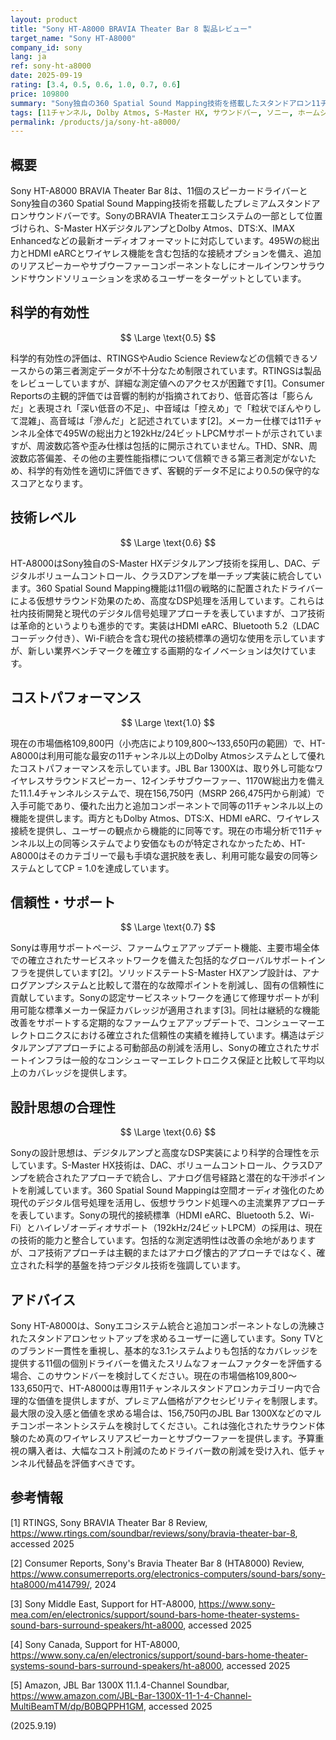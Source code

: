 ```yaml
---
layout: product
title: "Sony HT-A8000 BRAVIA Theater Bar 8 製品レビュー"
target_name: "Sony HT-A8000"
company_id: sony
lang: ja
ref: sony-ht-a8000
date: 2025-09-19
rating: [3.4, 0.5, 0.6, 1.0, 0.7, 0.6]
price: 109800
summary: "Sony独自の360 Spatial Sound Mapping技術を搭載したスタンドアロン11チャンネルサウンドバー。Dolby Atmos対応で、11チャンネル以上のシステムとしては最も手頃な価格帯の製品。"
tags: [11チャンネル, Dolby Atmos, S-Master HX, サウンドバー, ソニー, ホームシアター]
permalink: /products/ja/sony-ht-a8000/
---
```

## 概要

Sony HT-A8000 BRAVIA Theater Bar 8は、11個のスピーカードライバーとSony独自の360 Spatial Sound Mapping技術を搭載したプレミアムスタンドアロンサウンドバーです。SonyのBRAVIA Theaterエコシステムの一部として位置づけられ、S-Master HXデジタルアンプとDolby Atmos、DTS:X、IMAX Enhancedなどの最新オーディオフォーマットに対応しています。495Wの総出力とHDMI eARCとワイヤレス機能を含む包括的な接続オプションを備え、追加のリアスピーカーやサブウーファーコンポーネントなしにオールインワンサラウンドサウンドソリューションを求めるユーザーをターゲットとしています。

## 科学的有効性

$$ \Large \text{0.5} $$

科学的有効性の評価は、RTINGSやAudio Science Reviewなどの信頼できるソースからの第三者測定データが不十分なため制限されています。RTINGSは製品をレビューしていますが、詳細な測定値へのアクセスが困難です[1]。Consumer Reportsの主観的評価では音響的制約が指摘されており、低音応答は「膨らんだ」と表現され「深い低音の不足」、中音域は「控えめ」で「粒状でぼんやりして混雑」、高音域は「滲んだ」と記述されています[2]。メーカー仕様では11チャンネル全体で495Wの総出力と192kHz/24ビットLPCMサポートが示されていますが、周波数応答や歪み仕様は包括的に開示されていません。THD、SNR、周波数応答偏差、その他の主要性能指標について信頼できる第三者測定がないため、科学的有効性を適切に評価できず、客観的データ不足により0.5の保守的なスコアとなります。

## 技術レベル

$$ \Large \text{0.6} $$

HT-A8000はSony独自のS-Master HXデジタルアンプ技術を採用し、DAC、デジタルボリュームコントロール、クラスDアンプを単一チップ実装に統合しています。360 Spatial Sound Mapping機能は11個の戦略的に配置されたドライバーによる仮想サラウンド効果のため、高度なDSP処理を活用しています。これらは社内技術開発と現代のデジタル信号処理アプローチを表していますが、コア技術は革命的というよりも進歩的です。実装はHDMI eARC、Bluetooth 5.2（LDACコーデック付き）、Wi-Fi統合を含む現代の接続標準の適切な使用を示していますが、新しい業界ベンチマークを確立する画期的なイノベーションは欠けています。

## コストパフォーマンス

$$ \Large \text{1.0} $$

現在の市場価格109,800円（小売店により109,800〜133,650円の範囲）で、HT-A8000は利用可能な最安の11チャンネル以上のDolby Atmosシステムとして優れたコストパフォーマンスを示しています。JBL Bar 1300Xは、取り外し可能なワイヤレスサラウンドスピーカー、12インチサブウーファー、1170W総出力を備えた11.1.4チャンネルシステムで、現在156,750円（MSRP 266,475円から削減）で入手可能であり、優れた出力と追加コンポーネントで同等の11チャンネル以上の機能を提供します。両方ともDolby Atmos、DTS:X、HDMI eARC、ワイヤレス接続を提供し、ユーザーの観点から機能的に同等です。現在の市場分析で11チャンネル以上の同等システムでより安価なものが特定されなかったため、HT-A8000はそのカテゴリーで最も手頃な選択肢を表し、利用可能な最安の同等システムとしてCP = 1.0を達成しています。

## 信頼性・サポート

$$ \Large \text{0.7} $$

Sonyは専用サポートページ、ファームウェアアップデート機能、主要市場全体での確立されたサービスネットワークを備えた包括的なグローバルサポートインフラを提供しています[2]。ソリッドステートS-Master HXアンプ設計は、アナログアンプシステムと比較して潜在的な故障ポイントを削減し、固有の信頼性に貢献しています。Sonyの認定サービスネットワークを通じて修理サポートが利用可能な標準メーカー保証カバレッジが適用されます[3]。同社は継続的な機能改善をサポートする定期的なファームウェアアップデートで、コンシューマーエレクトロニクスにおける確立された信頼性の実績を維持しています。構造はデジタルアンプアプローチによる可動部品の削減を活用し、Sonyの確立されたサポートインフラは一般的なコンシューマーエレクトロニクス保証と比較して平均以上のカバレッジを提供します。

## 設計思想の合理性

$$ \Large \text{0.6} $$

Sonyの設計思想は、デジタルアンプと高度なDSP実装により科学的合理性を示しています。S-Master HX技術は、DAC、ボリュームコントロール、クラスDアンプを統合されたアプローチで統合し、アナログ信号経路と潜在的な干渉ポイントを削減しています。360 Spatial Sound Mappingは空間オーディオ強化のため現代のデジタル信号処理を活用し、仮想サラウンド処理への主流業界アプローチを表しています。Sonyの現代的接続標準（HDMI eARC、Bluetooth 5.2、Wi-Fi）とハイレゾオーディオサポート（192kHz/24ビットLPCM）の採用は、現在の技術的能力と整合しています。包括的な測定透明性は改善の余地がありますが、コア技術アプローチは主観的またはアナログ懐古的アプローチではなく、確立された科学的基盤を持つデジタル技術を強調しています。

## アドバイス

Sony HT-A8000は、Sonyエコシステム統合と追加コンポーネントなしの洗練されたスタンドアロンセットアップを求めるユーザーに適しています。Sony TVとのブランド一貫性を重視し、基本的な3.1システムよりも包括的なカバレッジを提供する11個の個別ドライバーを備えたスリムなフォームファクターを評価する場合、このサウンドバーを検討してください。現在の市場価格109,800〜133,650円で、HT-A8000は専用11チャンネルスタンドアロンカテゴリー内で合理的な価値を提供しますが、プレミアム価格がアクセシビリティを制限します。最大限の没入感と価値を求める場合は、156,750円のJBL Bar 1300Xなどのマルチコンポーネントシステムを検討してください。これは強化されたサラウンド体験のため真のワイヤレスリアスピーカーとサブウーファーを提供します。予算重視の購入者は、大幅なコスト削減のためドライバー数の削減を受け入れ、低チャンネル代替品を評価すべきです。

## 参考情報

[1] RTINGS, Sony BRAVIA Theater Bar 8 Review, https://www.rtings.com/soundbar/reviews/sony/bravia-theater-bar-8, accessed 2025

[2] Consumer Reports, Sony's Bravia Theater Bar 8 (HTA8000) Review, https://www.consumerreports.org/electronics-computers/sound-bars/sony-hta8000/m414799/, 2024

[3] Sony Middle East, Support for HT-A8000, https://www.sony-mea.com/en/electronics/support/sound-bars-home-theater-systems-sound-bars-surround-speakers/ht-a8000, accessed 2025

[4] Sony Canada, Support for HT-A8000, https://www.sony.ca/en/electronics/support/sound-bars-home-theater-systems-sound-bars-surround-speakers/ht-a8000, accessed 2025

[5] Amazon, JBL Bar 1300X 11.1.4-Channel Soundbar, https://www.amazon.com/JBL-Bar-1300X-11-1-4-Channel-MultiBeamTM/dp/B0BQPPH1GM, accessed 2025

(2025.9.19)